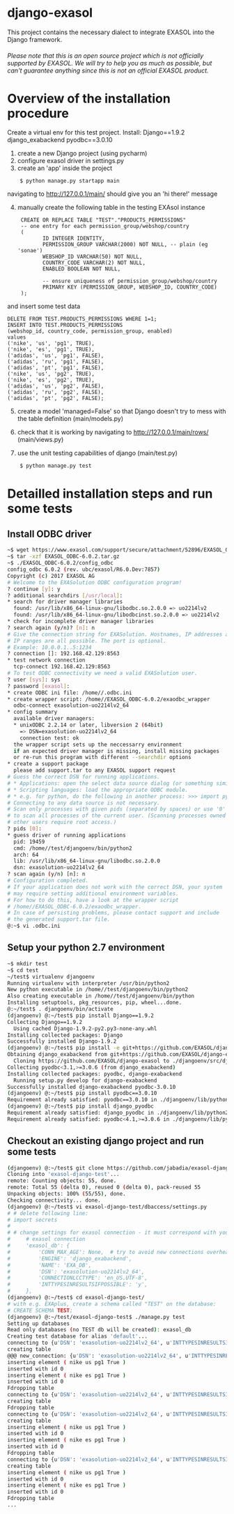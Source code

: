 # django-exasol

This project contains the necessary dialect to integrate EXASOL into the Django framework.

###### Please note that this is an open source project which is *not officially supported* by EXASOL. We will try to help you as much as possible, but can't guarantee anything since this is not an official EXASOL product.

# Overview of the installation procedure
Create a virtual env for this test project. Install:
Django==1.9.2
django_exabackend
pyodbc==3.0.10

1. create a new Django project (using pycharm)
2. configure exasol driver in settings.py
3. create an 'app' inside the project
```
    $ python manage.py startapp main    
```
navigating to http://127.0.0.1/main/ should give you an 'hi there!' message

4. manually create the following table in the testing EXAsol instance

        CREATE OR REPLACE TABLE "TEST"."PRODUCTS_PERMISSIONS"
        -- one entry for each permission_group/webshop/country
        (
               ID INTEGER IDENTITY,
               PERMISSION_GROUP VARCHAR(2000) NOT NULL, -- plain (eg 'sonae')
               WEBSHOP_ID VARCHAR(50) NOT NULL,
               COUNTRY_CODE VARCHAR(2) NOT NULL,
               ENABLED BOOLEAN NOT NULL,

               -- ensure uniqueness of permission_group/webshop/country
               PRIMARY KEY (PERMISSION_GROUP, WEBSHOP_ID, COUNTRY_CODE)
        );

and insert some test data

    DELETE FROM TEST.PRODUCTS_PERMISSIONS WHERE 1=1;
    INSERT INTO TEST.PRODUCTS_PERMISSIONS 
    (webshop_id, country_code, permission_group, enabled)
    values
    ('nike', 'us', 'pg1', TRUE),
    ('nike', 'es', 'pg1', TRUE),
    ('adidas', 'us', 'pg1', FALSE),
    ('adidas', 'ru', 'pg1', FALSE),
    ('adidas', 'pt', 'pg1', FALSE),
    ('nike', 'us', 'pg2', TRUE),
    ('nike', 'es', 'pg2', TRUE),
    ('adidas', 'us', 'pg2', FALSE),
    ('adidas', 'ru', 'pg2', FALSE),
    ('adidas', 'pt', 'pg2', FALSE);

5. create a model 'managed=False' so that Django doesn't try to mess with the table definition (main/models.py)

6. check that it is working by navigating to http://127.0.0.1/main/rows/ (main/views.py)

7. use the unit testing capabilities of django (main/test.py)
```
    $ python manage.py test    
```

# Detailled installation steps and run some tests

## Install ODBC driver
```sh
~$ wget https://www.exasol.com/support/secure/attachment/52896/EXASOL_ODBC-6.0.2.tar.gz
~$ tar -xzf EXASOL_ODBC-6.0.2.tar.gz
~$ ./EXASOL_ODBC-6.0.2/config_odbc
config_odbc 6.0.2 (rev. ubc/exasol/R6.0.Dev:7857)
Copyright (c) 2017 EXASOL AG
# Welcome to the EXASolution ODBC configuration program!
? continue [y]: y
? additional searchdirs [/usr/local]:
* search for driver manager libraries
  found: /usr/lib/x86_64-linux-gnu/libodbc.so.2.0.0 => uo2214lv2
  found: /usr/lib/x86_64-linux-gnu/libodbcinst.so.2.0.0 => uo2214lv2
* check for incomplete driver manager libraries
? search again (y/n)? [n]: n
# Give the connection string for EXASolution. Hostnames, IP addresses and
# IP ranges are all possible. The port is optional.
# Example: 10.0.0.1..5:1234
? connection []: 192.168.42.129:8563
* test network connection
  tcp-connect 192.168.42.129:8563
# To test ODBC connectivity we need a valid EXASolution user.
? user [sys]: sys
? password [exasol]:
* create ODBC ini file: /home//.odbc.ini
* create wrapper script: /home//EXASOL_ODBC-6.0.2/exaodbc_wrapper
  odbc-connect exasolution-uo2214lv2_64
* config summary
  available driver managers:
  * unixODBC 2.2.14 or later, libversion 2 (64bit)
    => DSN=exasolution-uo2214lv2_64
    connection test: ok
  the wrapper script sets up the neccessarry environment
  if an expected driver manager is missing, install missing packages
  or re-run this program with different --searchdir options
* create a support package
  please add support.tar to any EXASOL support request
# Guess the correct DSN for running applications.
# * Applications: open the select data source dialog (or something similar).
# * Scripting languages: load the appropriate ODBC module.
# * e.g. for python, do the following in another process: >>> import pyodbc
# Connecting to any data source is not necessary.
# Scan only processes with given pids (separated by spaces) or use '0'
# to scan all processes of the current user. (Scanning processes owned by
# other users require root access.)
? pids [0]:
* guess driver of running applications
  pid: 19459
  cmd: /home//test/djangoenv/bin/python2
  arch: 64
  lib: /usr/lib/x86_64-linux-gnu/libodbc.so.2.0.0
  dsn: exasolution-uo2214lv2_64
? scan again (y/n) [n]: n
# Configuration completed.
# If your application does not work with the correct DSN, your system
# may require setting additional environment variables.
# For how to do this, have a look at the wrapper script
# /home//EXASOL_ODBC-6.0.2/exaodbc_wrapper.
# In case of persisting problems, please contact support and include
# the generated support.tar file.
@:~$ vi .odbc.ini
```

## Setup your python 2.7 environment
```sh
~$ mkdir test
~$ cd test
~/test$ virtualenv djangoenv
Running virtualenv with interpreter /usr/bin/python2
New python executable in /home//test/djangoenv/bin/python2
Also creating executable in /home//test/djangoenv/bin/python
Installing setuptools, pkg_resources, pip, wheel...done.
@:~/test$ . djangoenv/bin/activate
(djangoenv) @:~/test$ pip install Django==1.9.2
Collecting Django==1.9.2
  Using cached Django-1.9.2-py2.py3-none-any.whl
Installing collected packages: Django
Successfully installed Django-1.9.2
(djangoenv) @:~/test$ pip install -e git+https://github.com/EXASOL/django-exasol#egg=django_exabackend
Obtaining django_exabackend from git+https://github.com/EXASOL/django-exasol#egg=django_exabackend
  Cloning https://github.com/EXASOL/django-exasol to ./djangoenv/src/django-exabackend
Collecting pyodbc<3.1,>=3.0.6 (from django_exabackend)
Installing collected packages: pyodbc, django-exabackend
  Running setup.py develop for django-exabackend
Successfully installed django-exabackend pyodbc-3.0.10
(djangoenv) @:~/test$ pip install pyodbc==3.0.10
Requirement already satisfied: pyodbc==3.0.10 in ./djangoenv/lib/python2.7/site-packages
(djangoenv) @:~/test$ pip install django_pyodbc
Requirement already satisfied: django_pyodbc in ./djangoenv/lib/python2.7/site-packages
Requirement already satisfied: pyodbc<4.1,>=3.0.6 in ./djangoenv/lib/python2.7/site-packages (from django_pyodbc)
```

## Checkout an existing django project and run some tests
```sh
(djangoenv) @:~/test$ git clone https://github.com/jabadia/exasol-django-test.git
Cloning into 'exasol-django-test'...
remote: Counting objects: 55, done.
remote: Total 55 (delta 0), reused 0 (delta 0), pack-reused 55
Unpacking objects: 100% (55/55), done.
Checking connectivity... done.
(djangoenv) @:~/test$ vi exasol-django-test/dbaccess/settings.py
# # delete following line:
# import secrets
#
# # change settings for exasol connection - it must correspond with your ~/.odbc.ini, e.g.:
#     # exasol connection
#     'exasol_db': {
#         'CONN_MAX_AGE': None,  # try to avoid new connections overhead. Not honored in development server
#         'ENGINE': 'django_exabackend',
#         'NAME': 'EXA_DB',
#         'DSN': 'exasolution-uo2214lv2_64',
#         'CONNECTIONLCCTYPE': 'en_US.UTF-8',
#         'INTTYPESINRESULTSIFPOSSIBLE': 'y',
#     },
(djangoenv) @:~/test$ cd exasol-django-test/
# with e.g. EXAplus, create a schema called "TEST" on the database:
# CREATE SCHEMA TEST;
(djangoenv) @:~/test/exasol-django-test$ ./manage.py test
Setting up databases
Read only databases (no TEST db will be created): exasol_db
Creating test database for alias 'default'...
connecting to {u'DSN': 'exasolution-uo2214lv2_64', u'INTTYPESINRESULTSIFPOSSIBLE': u'y', u'CONNECTIONLCCTYPE': 'en_US.UTF-8'}
creating table
@@@ new_connection: {u'DSN': 'exasolution-uo2214lv2_64', u'INTTYPESINRESULTSIFPOSSIBLE': u'y', u'CONNECTIONLCCTYPE': 'en_US.UTF-8'}
inserting element ( nike us pg1 True )
inserted with id 0
inserting element ( nike es pg1 True )
inserted with id 0
Fdropping table
connecting to {u'DSN': 'exasolution-uo2214lv2_64', u'INTTYPESINRESULTSIFPOSSIBLE': u'y', u'CONNECTIONLCCTYPE': 'en_US.UTF-8'}
creating table
Fdropping table
connecting to {u'DSN': 'exasolution-uo2214lv2_64', u'INTTYPESINRESULTSIFPOSSIBLE': u'y', u'CONNECTIONLCCTYPE': 'en_US.UTF-8'}
creating table
inserting element ( nike us pg1 True )
inserted with id 0
inserting element ( nike es pg1 True )
inserted with id 0
Fdropping table
connecting to {u'DSN': 'exasolution-uo2214lv2_64', u'INTTYPESINRESULTSIFPOSSIBLE': u'y', u'CONNECTIONLCCTYPE': 'en_US.UTF-8'}
creating table
inserting element ( nike us pg1 True )
inserted with id 0
inserting element ( nike es pg1 True )
inserted with id 0
Fdropping table
...
```
